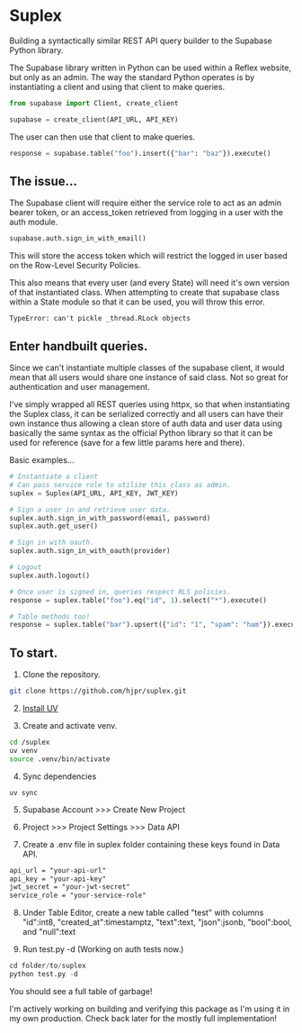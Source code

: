 # Suplex

Building a syntactically similar REST API query builder to the Supabase Python library.

The Supabase library written in Python can be used within a Reflex website, but only as an admin. The way the standard Python operates is by instantiating a client and using that client to make queries.

```python
from supabase import Client, create_client

supabase = create_client(API_URL, API_KEY)
```

The user can then use that client to make queries.

```python
response = supabase.table("foo").insert({"bar": "baz"}).execute()
```

## The issue...

The Supabase client will require either the service role to act as an admin bearer token, or an access_token retrieved from logging in a user with the auth module.

```python
supabase.auth.sign_in_with_email()
```

This will store the access token which will restrict the logged in user based on the Row-Level Security Policies.

This also means that every user (and every State) will need it's own version of that instantiated class. When attempting to create that supabase class within a State module so that it can be used, you will throw this error.

```
TypeError: can't pickle _thread.RLock objects
```

## Enter handbuilt queries.

Since we can't instantiate multiple classes of the supabase client, it would mean that all users would share one instance of said class. Not so great for authentication and user management.

I've simply wrapped all REST queries using httpx, so that when instantiating the Suplex class, it can be serialized correctly and all users can have their own instance thus allowing a clean store of auth data and user data using basically the same syntax as the official Python library so that it can be used for reference (save for a few little params here and there).

Basic examples...

```python
# Instantiate a client
# Can pass service role to utilize this class as admin.
suplex = Suplex(API_URL, API_KEY, JWT_KEY)
```

```python
# Sign a user in and retrieve user data.
suplex.auth.sign_in_with_password(email, password)
suplex.auth.get_user()

# Sign in with oauth.
suplex.auth.sign_in_with_oauth(provider)

# Logout
suplex.auth.logout()
```

```python
# Once user is signed in, queries respect RLS policies.
response = suplex.table("foo").eq("id", 1).select("*").execute()

# Table methods too!
response = suplex.table("bar").upsert({"id": "1", "spam": "ham"}).execute()
```

## To start.

1. Clone the repository.

```bash
git clone https://github.com/hjpr/suplex.git
```

2. [Install UV](https://docs.astral.sh/uv/#installation)

3. Create and activate venv.

```bash
cd /suplex
uv venv
source .venv/bin/activate
```

4. Sync dependencies

```
uv sync
```

5. Supabase Account >>> Create New Project

6. Project >>> Project Settings >>> Data API

7. Create a .env file in suplex folder containing these keys found in Data API.

```md
api_url = "your-api-url"
api_key = "your-api-key"
jwt_secret = "your-jwt-secret"
service_role = "your-service-role"
```

8. Under Table Editor, create a new table called "test" with columns "id":int8, "created_at":timestamptz, "text":text, "json":jsonb, "bool":bool, and "null":text

9. Run test.py -d (Working on auth tests now.)

```python
cd folder/to/suplex
python test.py -d
```

You should see a full table of garbage!

I'm actively working on building and verifying this package as I'm using it in my own production. Check back later for the mostly full implementation!
